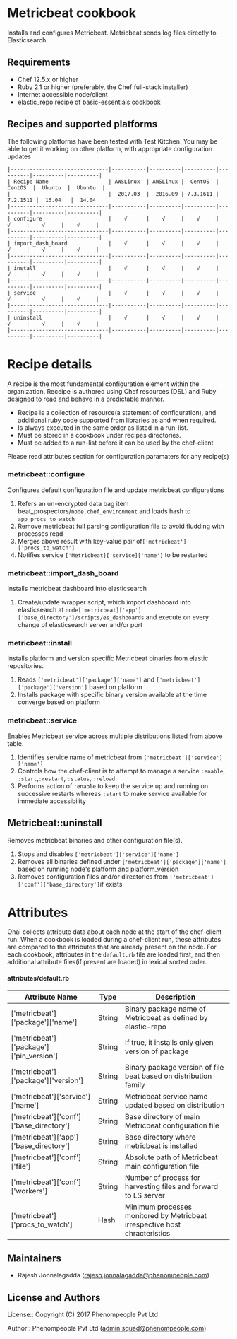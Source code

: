 Metricbeat cookbook
===============

Installs and configures Metricbeat. Metricbeat sends log files directly to Elasticsearch. 

Requirements
------------
* Chef 12.5.x or higher
* Ruby 2.1 or higher (preferably, the Chef full-stack installer)
* Internet accessible node/client
* elastic_repo recipe of basic-essentials cookbook

Recipes and supported platforms
-------------------------------
The following platforms have been tested with Test Kitchen. You may be 
able to get it working on other platform, with appropriate configuration updates
```
|-------------------------------|-----------|----------|----------|----------|----------|----------|
| Recipe Name                   | AWSLinux  | AWSLinux |  CentOS  |  CentOS  |  Ubuntu  |  Ubuntu  |
|                               |  2017.03  |  2016.09 | 7.3.1611 | 7.2.1511 |  16.04   |  14.04   | 
|-------------------------------|-----------|----------|----------|----------|----------|----------|
| configure                     |    √      |    √     |    √     |    √     |    √     |    √     |    
|-------------------------------|-----------|----------|----------|----------|----------|----------|
| import_dash_board             |    √      |    √     |    √     |    √     |    √     |    √     |    
|-------------------------------|-----------|----------|----------|----------|----------|----------|
| install                       |    √      |    √     |    √     |    √     |    √     |    √     |    
|-------------------------------|-----------|----------|----------|----------|----------|----------|
| service                       |    √      |    √     |    √     |    √     |    √     |    √     |    
|-------------------------------|-----------|----------|----------|----------|----------|----------|
| uninstall                     |    √      |    √     |    √     |    √     |    √     |    √     |    
|-------------------------------|-----------|----------|----------|----------|----------|----------|

```
Recipe details
==============

A recipe is the most fundamental configuration element within the organization. Receipe is authored using 
Chef resources (DSL) and Ruby designed to read and behave in a predictable manner.

* Recipe is a collection of resource(a statement of configuration),
  and additional ruby code supported from libraries as and when required.
* Is always executed in the same order as listed in a run-list. 
* Must be stored in a cookbook under recipes directories.
* Must be added to a run-list before it can be used by the chef-client

Please read attributes section for configuration paramaters for any recipe(s)

### metricbeat::configure

Configures default configuration file and update metricbeat configurations

1. Refers an un-encrypted data bag item beat_prospectors/`node.chef_environment` and loads hash to `app_procs_to_watch`
1. Remove metricbeat full parsing configuration file to avoid fludding with processes read
1. Merges above result with key-value pair of`['metricbeat']['procs_to_watch']`  
1. Notifies service `['Metricbeat]['service]['name']` to be restarted

### metricbeat::import_dash_board

Installs metricbeat dashboard into elasticsearch

1. Create/update wrapper script, which import dashboard into elasticsearch at `node['metricbeat]['app']['base_directory']/scripts/es_dashboards` and execute on every change of elasticsearch server and/or port

### metricbeat::install

Installs platform and version specific Metricbeat binaries from elastic repositories.     

1. Reads `['metricbeat']['package']['name']` and `['metricbeat']['package']['version']` based on platform   
1. Installs package with specific binary version available at the time converge based on platform

### metricbeat::service

Enables Metricbeat service across multiple distributions listed from above table.

1. Identifies service name of metricbeat from `['metricbeat']['service']['name']`
1. Controls how the chef-client is to attempt to manage a service `:enable`, `:start`,`:restart`, `:status`, `:reload` 
1. Performs action of `:enable` to keep the service up and running on successive restarts whereas `:start` to make service available for immediate accessibility

## Metricbeat::uninstall

Removes metricbeat binaries and other configuration file(s). 

1. Stops and disables `['metricbeat']['service']['name']`
1. Removes all binaries defined under `['metricbeat']['package']['name']` based on running node's platform and platform_version
1. Removes configuration files and/or directories from `['metricbeat']['conf']['base_directory']`if exists


Attributes
==========

Ohai collects attribute data about each node at the start of the chef-client run.
When a cookbook is loaded during a chef-client run, these attributes are compared to the attributes that are already present on the node.
For each cookbook, attributes in the `default.rb` file are loaded first, and then additional attribute files(if present are loaded) in lexical sorted order.

#### attributes/default.rb

|Attribute Name                                 | Type      | Description                                                                |
|---------------------------------------------- |-----------|----------------------------------------------------------------------------|
| ['metricbeat']['package']['name']             | String    | Binary package name of Metricbeat as defined by elastic-repo               |
| ['metricbeat']['package']['pin_version']      | String    | If true, it installs only given version of package                         |
| ['metricbeat']['package']['version']          | String    | Binary package version of file beat based on distribution family           | 
| ['metricbeat']['service']['name']             | String    | Metricbeat service name updated based on distribution                      |
| ['metricbeat']['conf']['base_directory']      | String    | Base directory of main Metricbeat configuration file                       |
| ['metricbeat']['app']['base_directory']       | String    | Base directory where metricbeat is installed                               |
| ['metricbeat']['conf']['file']                | String    | Absolute path of Metricbeat main configuration file                        |
| ['metricbeat']['conf']['workers']             | String    | Number of process for harvesting files and forward to LS server            | 
| ['metricbeat']['procs_to_watch']              | Hash      | Minimum processes monitored by Metricbeat irrespective host chracteristics |

## Maintainers

* Rajesh Jonnalagadda (<rajesh.jonnalagadda@phenompeople.com>)

## License and Authors
License:: Copyright (C) 2017 Phenompeople Pvt Ltd

Author:: Phenompeople Pvt Ltd (<admin.squad@phenompeople.com>)
